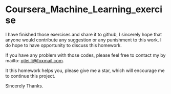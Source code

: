 # Coursera_Machine_Learning_exercise

I have finished those exercises and share it to github, I sincerely hope that anyone would contribute any suggestion or any punishment to this work. I do hope to have opportunity to discuss this homework.

If you have any problem with those codes, please feel free to contact my by mailto: qilei.li@foxmail.com. 

It this homework helps you, please give me a star, which will encourage me to continue this project.

Sincerely Thanks.
